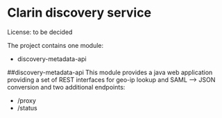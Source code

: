 # Clarin discovery service
License: to be decided

The project contains one module:
 * discovery-metadata-api

##discovery-metadata-api
This module provides a java web application providing a set of REST interfaces
for geo-ip lookup and SAML --> JSON conversion and two additional endpoints:
 * /proxy
 * /status